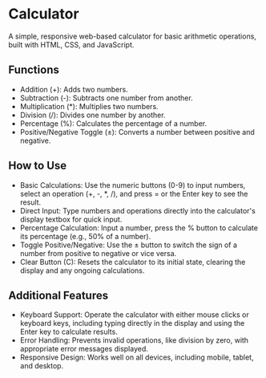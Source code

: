 # Calculator
A simple, responsive web-based calculator for basic arithmetic operations, built with HTML, CSS, and JavaScript.

## Functions
  * Addition (+): Adds two numbers.
  * Subtraction (-): Subtracts one number from another.
  * Multiplication (*): Multiplies two numbers.
  * Division (/): Divides one number by another.
  * Percentage (%): Calculates the percentage of a number.
  * Positive/Negative Toggle (±): Converts a number between positive and negative.

## How to Use
  * Basic Calculations: Use the numeric buttons (0-9) to input numbers, select an operation (+, -, *, /), and press = or the Enter key to see the result.
  * Direct Input: Type numbers and operations directly into the calculator's display textbox for quick input.
  * Percentage Calculation: Input a number, press the % button to calculate its percentage (e.g., 50% of a number).
  * Toggle Positive/Negative: Use the ± button to switch the sign of a number from positive to negative or vice versa.
  * Clear Button (C): Resets the calculator to its initial state, clearing the display and any ongoing calculations.

## Additional Features
  * Keyboard Support: Operate the calculator with either mouse clicks or keyboard keys, including typing directly in the display and using the Enter key to calculate results.
  * Error Handling: Prevents invalid operations, like division by zero, with appropriate error messages displayed.
  * Responsive Design: Works well on all devices, including mobile, tablet, and desktop.

